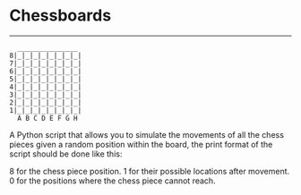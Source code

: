 # Chessboards 
---
      _______________
    8|_|_|_|_|_|_|_|_|
    7|_|_|_|_|_|_|_|_|
    6|_|_|_|_|_|_|_|_|
    5|_|_|_|_|_|_|_|_|
    4|_|_|_|_|_|_|_|_|
    3|_|_|_|_|_|_|_|_|
    2|_|_|_|_|_|_|_|_|
    1|_|_|_|_|_|_|_|_|
      A B C D E F G H

A Python script that allows you to simulate the movements of all the chess pieces given a random position within the board, the print format of the script should be done like this:

8 for the chess piece position.
1 for their possible locations after movement.
0 for the positions where the chess piece cannot reach.

